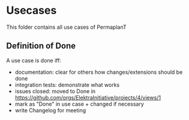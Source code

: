 # Usecases

This folder contains all use cases of PermaplanT

## Definition of Done

A use case is done iff:

- documentation: clear for others how changes/extensions should be done
- integration tests: demonstrate what works
- issues closed: moved to Done in https://github.com/orgs/ElektraInitiative/projects/4/views/1
- mark as "Done" in use case + changed if necessary
- write Changelog for meeting
